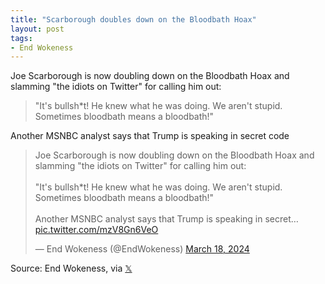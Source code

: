 ```yaml
---
title: "Scarborough doubles down on the Bloodbath Hoax"
layout: post
tags:
- End Wokeness
---
```


Joe Scarborough is now doubling down on the Bloodbath Hoax and slamming "the idiots on Twitter" for calling him out:

> "It's bullsh*t! He knew what he was doing. We aren't stupid. Sometimes bloodbath means a bloodbath!"

Another MSNBC analyst says that Trump is speaking in secret code

<blockquote class="twitter-tweet"><p lang="en" dir="ltr">Joe Scarborough is now doubling down on the Bloodbath Hoax and slamming &quot;the idiots on Twitter&quot; for calling him out:<br><br>&quot;It&#39;s bullsh*t! He knew what he was doing. We aren&#39;t stupid. Sometimes bloodbath means a bloodbath!&quot;<br><br>Another MSNBC analyst says that Trump is speaking in secret… <a href="https://t.co/mzV8Gn6VeO">pic.twitter.com/mzV8Gn6VeO</a></p>&mdash; End Wokeness (@EndWokeness) <a href="https://twitter.com/EndWokeness/status/1769703671355384158?ref_src=twsrc%5Etfw">March 18, 2024</a></blockquote> <script async src="https://platform.twitter.com/widgets.js" charset="utf-8"></script>

Source: End Wokeness, via [𝕏](https://x.com)
